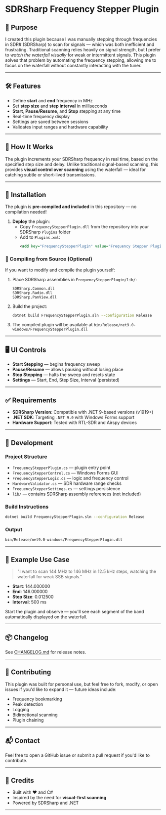 <!-- File: README.md -->

# SDRSharp Frequency Stepper Plugin

## 📡 Purpose

I created this plugin because I was manually stepping through frequencies in SDR# (SDRSharp) to scan for signals — which was both inefficient and frustrating. Traditional scanning relies heavily on signal strength, but I prefer to _watch the waterfall visually_ for weak or intermittent signals. This plugin solves that problem by automating the frequency stepping, allowing me to focus on the waterfall without constantly interacting with the tuner.

---

## 🛠 Features

- Define **start** and **end** frequency in MHz
- Set **step size** and **step interval** in milliseconds
- **Start**, **Pause/Resume**, and **Stop** stepping at any time
- Real-time frequency display
- Settings are saved between sessions
- Validates input ranges and hardware capability

---

## 🧭 How It Works

The plugin increments your SDRSharp frequency in real time, based on the specified step size and delay. Unlike traditional signal-based scanning, this provides **visual control over scanning** using the waterfall — ideal for catching subtle or short-lived transmissions.

---

## 🧱 Installation

The plugin is **pre-compiled and included** in this repository — no compilation needed!

1. **Deploy** the plugin:
   - Copy `FrequencyStepperPlugin.dll` from the repository into your SDRSharp `Plugins` folder
   - Add to `Plugins.xml`:
     ```xml
     <add key="FrequencyStepperPlugin" value="Frequency Stepper Plugin.FrequencyStepperPlugin, FrequencyStepperPlugin" />
     ```

### 🔨 Compiling from Source (Optional)

If you want to modify and compile the plugin yourself:

1. Place SDRSharp assemblies in `FrequencyStepperPlugin/lib/`:
   ```
   SDRSharp.Common.dll  
   SDRSharp.Radio.dll  
   SDRSharp.PanView.dll
   ```

2. Build the project:
   ```bash
   dotnet build FrequencyStepperPlugin.sln --configuration Release
   ```

3. The compiled plugin will be available at `bin/Release/net9.0-windows/FrequencyStepperPlugin.dll`

---

## 🖥 UI Controls

- **Start Stepping** — begins frequency sweep
- **Pause/Resume** — allows pausing without losing place
- **Stop Stepping** — halts the sweep and resets state
- **Settings** — Start, End, Step Size, Interval (persisted)

---

## ✅ Requirements

- **SDRSharp Version**: Compatible with .NET 9-based versions (v1919+)
- **.NET SDK**: Targeting `.NET 9.0` with Windows Forms support
- **Hardware Support**: Tested with RTL-SDR and Airspy devices

---

## 🔧 Development

### Project Structure

- `FrequencyStepperPlugin.cs` — plugin entry point
- `FrequencyStepperControl.cs` — Windows Forms GUI
- `FrequencyStepperLogic.cs` — logic and frequency control
- `HardwareValidator.cs` — SDR hardware range checks
- `FrequencyStepperSettings.cs` — settings persistence
- `lib/` — contains SDRSharp assembly references (not included)

### Build Instructions

```bash
dotnet build FrequencyStepperPlugin.sln --configuration Release
```

### Output

```
bin/Release/net9.0-windows/FrequencyStepperPlugin.dll
```

---

## 📓 Example Use Case

> "I want to scan 144 MHz to 146 MHz in 12.5 kHz steps, watching the waterfall for weak SSB signals."

- **Start**: 144.000000
- **End**: 146.000000
- **Step Size**: 0.012500
- **Interval**: 500 ms

Start the plugin and observe — you'll see each segment of the band automatically displayed on the waterfall.

---

## 📦 Changelog

See [CHANGELOG.md](./CHANGELOG.md) for release notes.

---

## 🤝 Contributing

This plugin was built for personal use, but feel free to fork, modify, or open issues if you'd like to expand it — future ideas include:

- Frequency bookmarking
- Peak detection
- Logging
- Bidirectional scanning
- Plugin chaining

---

## 📬 Contact

Feel free to open a GitHub issue or submit a pull request if you'd like to contribute.

---

## 🧠 Credits

- Built with ❤️ and C#  
- Inspired by the need for **visual-first scanning**  
- Powered by SDRSharp and .NET

---
